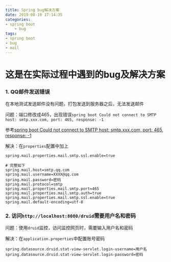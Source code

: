 ```yaml
---
title: Spring bug解决方案
date: 2019-08-10 17:14:35
categories:
- spring boot
    - bug
tags:
- spring boot
- bug
- mail
---
```


# 这是在实际过程中遇到的bug及解决方案

### 1. QQ邮件发送错误

在本地测试发送邮件没有问题，打包发送到服务器之后，无法发送邮件

问题：端口修改成465，出现错误`spring boot Could not connect to SMTP host: smtp.xxx.com, port: 465, response: -1`

参考[spring boot Could not connect to SMTP host: smtp.xxx.com, port: 465, response: -1](https://www.codeleading.com/article/54261413643/)

解决：在`properties`配置中加上
```properties
spring.mail.properties.mail.smtp.ssl.enable=true

# 完整如下
spring.mail.host=smtp.qq.com
spring.mail.username=XXXX@qq.com
spring.mail.password=密码
spring.mail.protocol=smtp
spring.mail.properties.mail.smtp.port=465
spring.mail.properties.mail.smtp.auth=true
spring.mail.properties.mail.smtp.ssl.enable=true
spring.mail.default-encoding=utf-8
```

### 2. 访问`http://localhost:8080/druid`需要用户名和密码

问题：使用`druid`监控，访问监控网页时，需要输入用户名和密码

解决：在`application.properties`中配置账号密码

```properties
spring.datasource.druid.stat-view-servlet.login-username=用户名
spring.datasource.druid.stat-view-servlet.login-password=密码
```

